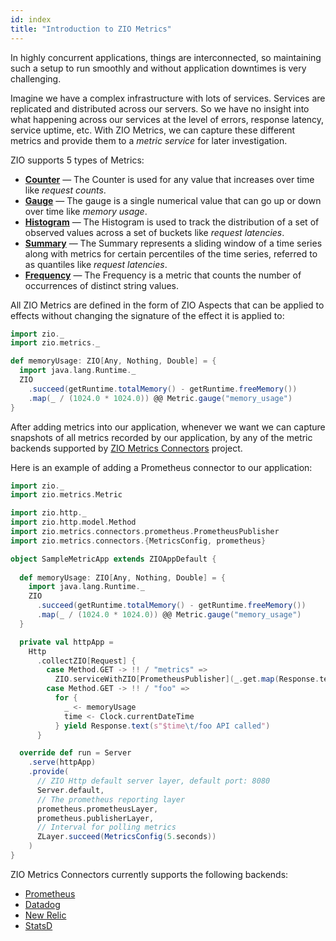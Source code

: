 ```yaml
---
id: index
title: "Introduction to ZIO Metrics"
---
```


In highly concurrent applications, things are interconnected, so maintaining such a setup to run smoothly and without application downtimes is very challenging. 

Imagine we have a complex infrastructure with lots of services. Services are replicated and distributed across our servers. So we have no insight into what happening across our services at the level of errors, response latency, service uptime, etc. With ZIO Metrics, we can capture these different metrics and provide them to a _metric service_ for later investigation.

ZIO supports 5 types of Metrics:

* **[Counter](counter.md)** — The Counter is used for any value that increases over time like _request counts_.
* **[Gauge](gauge.md)** — The gauge is a single numerical value that can go up or down over time like _memory usage_.
* **[Histogram](histogram.md)** — The Histogram is used to track the distribution of a set of observed values across a set of buckets like _request latencies_.
* **[Summary](summary.md)** — The Summary represents a sliding window of a time series along with metrics for certain percentiles of the time series, referred to as quantiles like _request latencies_.
* **[Frequency](frequency.md)** — The Frequency is a metric that counts the number of occurrences of distinct string values.

All ZIO Metrics are defined in the form of ZIO Aspects that can be applied to effects without changing the signature of the effect it is applied to:

```scala mdoc:silent:nest
import zio._
import zio.metrics._

def memoryUsage: ZIO[Any, Nothing, Double] = {
  import java.lang.Runtime._
  ZIO
    .succeed(getRuntime.totalMemory() - getRuntime.freeMemory())
    .map(_ / (1024.0 * 1024.0)) @@ Metric.gauge("memory_usage")
}
```

After adding metrics into our application, whenever we want we can capture snapshots of all metrics recorded by our application, by any of the metric backends supported by [ZIO Metrics Connectors](https://github.com/zio/zio-metrics-connectors) project.

Here is an example of adding a Prometheus connector to our application:

```scala mdoc:compile-only
import zio._
import zio.metrics.Metric

import zio.http._
import zio.http.model.Method
import zio.metrics.connectors.prometheus.PrometheusPublisher
import zio.metrics.connectors.{MetricsConfig, prometheus}

object SampleMetricApp extends ZIOAppDefault {
  
  def memoryUsage: ZIO[Any, Nothing, Double] = {
    import java.lang.Runtime._
    ZIO
      .succeed(getRuntime.totalMemory() - getRuntime.freeMemory())
      .map(_ / (1024.0 * 1024.0)) @@ Metric.gauge("memory_usage")
  }

  private val httpApp =
    Http
      .collectZIO[Request] {
        case Method.GET -> !! / "metrics" =>
          ZIO.serviceWithZIO[PrometheusPublisher](_.get.map(Response.text))
        case Method.GET -> !! / "foo" =>
          for {
            _ <- memoryUsage
            time <- Clock.currentDateTime
          } yield Response.text(s"$time\t/foo API called")
      }

  override def run = Server
    .serve(httpApp)
    .provide(
      // ZIO Http default server layer, default port: 8080
      Server.default,
      // The prometheus reporting layer
      prometheus.prometheusLayer,
      prometheus.publisherLayer,
      // Interval for polling metrics
      ZLayer.succeed(MetricsConfig(5.seconds))
    )
}
```

ZIO Metrics Connectors currently supports the following backends:

- [Prometheus](https://prometheus.io/)
- [Datadog](https://www.datadoghq.com/)
- [New Relic](https://newrelic.com/)
- [StatsD](https://github.com/statsd/statsd)
